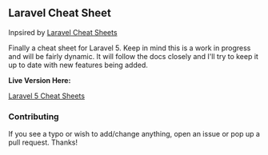 ## Laravel Cheat Sheet

Inpsired by [Laravel Cheat Sheets](https://github.com/jesseobrien/laravel-cheatsheet)

Finally a cheat sheet for Laravel 5. Keep in mind this is a work in progress and will be fairly dynamic. It will follow the docs closely and I'll try to keep it up to date with new features being added.

**Live Version Here:**

[Laravel 5 Cheat Sheets](http://www.linxiang.info/l5-cs/)


### Contributing

If you see a typo or wish to add/change anything, open an issue or pop up a pull request. Thanks!
